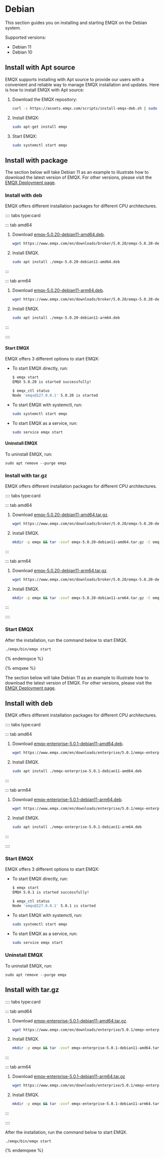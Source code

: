 # Debian

This section guides you on installing and starting EMQX on the Debian system.

Supported versions: 

- Debian 11
- Debian 10

## Install with Apt source

EMQX supports installing with Apt source to provide our users with a convenient and reliable way to manage EMQX installation and updates. Here is how to install EMQX with Apt source:

1. Download the EMQX repository:

   ```bash
   curl -s https://assets.emqx.com/scripts/install-emqx-deb.sh | sudo bash
   ```

2. Install EMQX:

   ```bash
   sudo apt-get install emqx
   ```

3. Start EMQX:

   ```bash
   sudo systemctl start emqx
   ```

## Install with package

The section below will take Debian 11 as an example to illustrate how to download the latest version of EMQX. For other versions, please visit the [EMQX Deployment page](https://www.emqx.io/downloads?os=Debian). 

### Install with deb

EMQX offers different installation packages for different CPU architectures. 

:::: tabs type:card

::: tab amd64

1. Download [emqx-5.0.20-debian11-amd64.deb](https://www.emqx.com/en/downloads/broker/5.0.20/emqx-5.0.20-debian11-amd64.deb).

   ```bash
   wget https://www.emqx.com/en/downloads/broker/5.0.20/emqx-5.0.20-debian11-amd64.deb
   ```

2. Install EMQX.

   ```bash
   sudo apt install ./emqx-5.0.20-debian11-amd64.deb
   ```

:::

::: tab arm64

1. Download [emqx-5.0.20-debian11-arm64.deb](https://www.emqx.com/en/downloads/broker/5.0.20/emqx-5.0.20-debian11-arm64.deb). 

   ```bash
   wget https://www.emqx.com/en/downloads/broker/5.0.20/emqx-5.0.20-debian11-arm64.deb
   ```

2. Install EMQX.

   ```bash
   sudo apt install ./emqx-5.0.20-debian11-arm64.deb
   ```

:::

::::

#### Start EMQX

EMQX offers 3 different options to start EMQX:

- To start EMQX directly, run:

  ```bash
  $ emqx start
  EMQX 5.0.20 is started successfully!
  
  $ emqx_ctl status
  Node 'emqx@127.0.0.1' 5.0.20 is started
  ```

- To start EMQX with systemctl, run:

  ```bash
  sudo systemctl start emqx
  ```

- To start EMQX as a service, run:

  ```bash
  sudo service emqx start
  ```

#### Uninstall EMQX

To uninstall EMQX, run:

```
sudo apt remove --purge emqx
```

### Install with tar.gz

EMQX offers different installation packages for different CPU architectures. 

:::: tabs type:card

::: tab amd64

1. Download [emqx-5.0.20-debian11-amd64.tar.gz](https://www.emqx.com/en/downloads/broker/5.0.20/emqx-5.0.20-debian11-amd64.tar.gz). 

   ```bash
   wget https://www.emqx.com/en/downloads/broker/5.0.20/emqx-5.0.20-debian11-amd64.tar.gz
   ```

2. Install EMQX. 

   ```bash
   mkdir -p emqx && tar -zxvf emqx-5.0.20-debian11-amd64.tar.gz -C emqx
   ```

:::

::: tab arm64

1. Download [emqx-5.0.20-debian11-arm64.tar.gz](https://www.emqx.com/en/downloads/broker/5.0.20/emqx-5.0.20-debian11-arm64.tar.gz). 

   ```bash
   wget https://www.emqx.com/en/downloads/broker/5.0.20/emqx-5.0.20-debian11-arm64.tar.gz
   ```

2. Install EMQX. 

   ```bash
   mkdir -p emqx && tar -zxvf emqx-5.0.20-debian11-arm64.tar.gz -C emqx
   ```

:::

::::

### Start EMQX

After the installation, run the command below to start EMQX.

```bash
./emqx/bin/emqx start
```

{% endemqxce %}

{% emqxee %}

The section below will take Debian 11 as an example to illustrate how to download the latest version of EMQX. For other versions, please visit the [EMQX Deployment page](https://www.emqx.com/en/try?product=enterprise). 

## Install with deb

EMQX offers different installation packages for different CPU architectures. 

:::: tabs type:card

::: tab amd64

1. Download [emqx-enterprise-5.0.1-debian11-amd64.deb](https://www.emqx.com/en/downloads/enterprise/5.0.1/emqx-enterprise-5.0.1-debian11-amd64.deb). 

   ```bash
   wget https://www.emqx.com/en/downloads/enterprise/5.0.1/emqx-enterprise-5.0.1-debian11-amd64.deb
   ```

2. Install EMQX.

   ```bash
   sudo apt install ./emqx-enterprise-5.0.1-debian11-amd64.deb
   ```

:::

::: tab arm64

1. Download [emqx-enterprise-5.0.1-debian11-arm64.deb](https://www.emqx.com/en/downloads/enterprise/5.0.1/emqx-enterprise-5.0.1-debian11-arm64.deb). 

   ```bash
   wget https://www.emqx.com/en/downloads/enterprise/5.0.1/emqx-enterprise-5.0.1-debian11-arm64.deb
   ```

2. Install EMQX. 

   ```bash
   sudo apt install ./emqx-enterprise-5.0.1-debian11-arm64.deb
   ```

:::

::::

### Start EMQX

EMQX offers 3 different options to start EMQX:

- To start EMQX directly, run:

  ```bash
  $ emqx start
  EMQX 5.0.1 is started successfully!
  
  $ emqx_ctl status
  Node 'emqx@127.0.0.1' 5.0.1 is started
  ```

- To start EMQX with systemctl, run:

  ```bash
  sudo systemctl start emqx
  ```

- To start EMQX as a service, run:

  ```bash
  sudo service emqx start
  ```



### Uninstall EMQX

To uninstall EMQX, run:

  ```shell
sudo apt remove --purge emqx
  ```

## Install with tar.gz

:::: tabs type:card

::: tab amd64

1. Download [emqx-enterprise-5.0.1-debian11-amd64.tar.gz](https://www.emqx.com/en/downloads/enterprise/5.0.1/emqx-enterprise-5.0.1-debian11-amd64.tar.gz). 

   ```bash
   wget https://www.emqx.com/en/downloads/enterprise/5.0.1/emqx-enterprise-5.0.1-debian11-amd64.tar.gz
   ```

2. Install EMQX.

   ```bash
   mkdir -p emqx && tar -zxvf emqx-enterprise-5.0.1-debian11-amd64.tar.gz -C emqx
   ```

:::

::: tab arm64

1. Download [emqx-enterprise-5.0.1-debian11-arm64.tar.gz](https://www.emqx.com/en/downloads/enterprise/5.0.1/emqx-enterprise-5.0.1-debian11-arm64.tar.gz)

   ```bash
   wget https://www.emqx.com/en/downloads/enterprise/5.0.1/emqx-enterprise-5.0.1-debian11-arm64.tar.gz
   ```

2. Install EMQX.

   ```bash
   mkdir -p emqx && tar -zxvf emqx-enterprise-5.0.1-debian11-arm64.tar.gz -C emqx
   ```

:::

::::

After the installation, run the command below to start EMQX.

```
./emqx/bin/emqx start
```

{% endemqxee %}